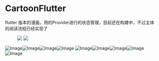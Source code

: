 # CartoonFlutter
flutter 版本的漫画，用的Provider进行的状态管理，目前还在构建中，不过主体的阅读流程已经实现了
<figure class="half">
    <img src="https://www.baidu.com/img/PCtm_d9c8750bed0b3c7d089fa7d55720d6cf.png">
    <img src="https://www.baidu.com/img/PCtm_d9c8750bed0b3c7d089fa7d55720d6cf.png">
</figure>


![Image](https://img-blog.csdnimg.cn/20200611190239828.jpeg?x-oss-process=image/watermark,type_ZmFuZ3poZW5naGVpdGk,shadow_10,text_aHR0cHM6Ly9ibG9nLmNzZG4ubmV0L0h1YmVyQ3Vp,size_16,color_FFFFFF,t_70)![Image](https://img-blog.csdnimg.cn/20200611190239834.jpeg?x-oss-process=image/watermark,type_ZmFuZ3poZW5naGVpdGk,shadow_10,text_aHR0cHM6Ly9ibG9nLmNzZG4ubmV0L0h1YmVyQ3Vp,size_16,color_FFFFFF,t_70)![Image](https://img-blog.csdnimg.cn/20200611190239817.jpeg?x-oss-process=image/watermark,type_ZmFuZ3poZW5naGVpdGk,shadow_10,text_aHR0cHM6Ly9ibG9nLmNzZG4ubmV0L0h1YmVyQ3Vp,size_16,color_FFFFFF,t_70)![Image](https://img-blog.csdnimg.cn/20200611190239829.jpeg?x-oss-process=image/watermark,type_ZmFuZ3poZW5naGVpdGk,shadow_10,text_aHR0cHM6Ly9ibG9nLmNzZG4ubmV0L0h1YmVyQ3Vp,size_16,color_FFFFFF,t_70)
![Image](https://img-blog.csdnimg.cn/20200611190239753.jpeg?x-oss-process=image/watermark,type_ZmFuZ3poZW5naGVpdGk,shadow_10,text_aHR0cHM6Ly9ibG9nLmNzZG4ubmV0L0h1YmVyQ3Vp,size_16,color_FFFFFF,t_70)![Image](https://img-blog.csdnimg.cn/20200611190239969.jpeg?x-oss-process=image/watermark,type_ZmFuZ3poZW5naGVpdGk,shadow_10,text_aHR0cHM6Ly9ibG9nLmNzZG4ubmV0L0h1YmVyQ3Vp,size_16,color_FFFFFF,t_70)![Image](https://img-blog.csdnimg.cn/20200611190239956.jpeg?x-oss-process=image/watermark,type_ZmFuZ3poZW5naGVpdGk,shadow_10,text_aHR0cHM6Ly9ibG9nLmNzZG4ubmV0L0h1YmVyQ3Vp,size_16,color_FFFFFF,t_70)![Image](https://img-blog.csdnimg.cn/2020061119024019.jpeg?x-oss-process=image/watermark,type_ZmFuZ3poZW5naGVpdGk,shadow_10,text_aHR0cHM6Ly9ibG9nLmNzZG4ubmV0L0h1YmVyQ3Vp,size_16,color_FFFFFF,t_70)![Image](https://img-blog.csdnimg.cn/2020061119024089.jpeg?x-oss-process=image/watermark,type_ZmFuZ3poZW5naGVpdGk,shadow_10,text_aHR0cHM6Ly9ibG9nLmNzZG4ubmV0L0h1YmVyQ3Vp,size_16,color_FFFFFF,t_70)
